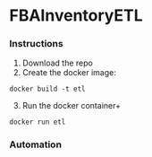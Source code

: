 # FBAInventoryETL
### Instructions
1. Download the repo
2. Create the docker image:
```
docker build -t etl
```
3. Run the docker container+
```
docker run etl
```
### Automation